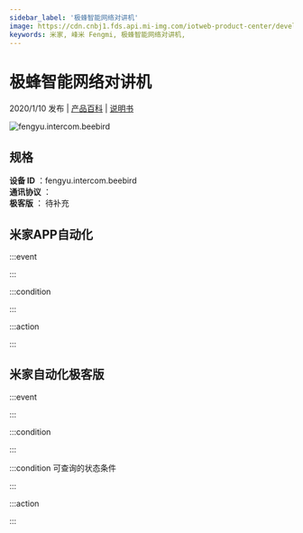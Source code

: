 ```yaml
---
sidebar_label: '极蜂智能网络对讲机'
image: https://cdn.cnbj1.fds.api.mi-img.com/iotweb-product-center/developer_1576039334515yGgHec55.png?GalaxyAccessKeyId=AKVGLQWBOVIRQ3XLEW&Expires=9223372036854775807&Signature=JxZgqhbEERT/vX6ayVnVHpSP2Z0=
keywords: 米家, 峰米 Fengmi, 极蜂智能网络对讲机, 
---
```

# 极蜂智能网络对讲机

2020/1/10 发布 | [产品百科](https://home.mi.com/webapp/content/baike/product/index.html?model=fengyu.intercom.beebird/) | [说明书](https://home.mi.com/views/introduction.html?model=fengyu.intercom.beebird&region=cn)

![fengyu.intercom.beebird](https://cdn.cnbj1.fds.api.mi-img.com/iotweb-product-center/developer_1576039334515yGgHec55.png?GalaxyAccessKeyId=AKVGLQWBOVIRQ3XLEW&Expires=9223372036854775807&Signature=JxZgqhbEERT/vX6ayVnVHpSP2Z0=)

## 规格  
> 
**设备 ID** ：fengyu.intercom.beebird  
**通讯协议** ：  
**极客版**  ： 待补充 


## 米家APP自动化  

:::event  

:::

:::condition  

:::

:::action   

:::

## 米家自动化极客版  

:::event  

:::

:::condition  

:::

:::condition 可查询的状态条件  

:::

:::action  

:::

        
